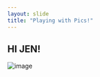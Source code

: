 ```yaml
---
layout: slide
title: "Playing with Pics!"
---
```

HI JEN!
---
![image](https://user-images.githubusercontent.com/85533707/121206719-5258a200-c83e-11eb-94ab-43a3346b3a6e.png)
